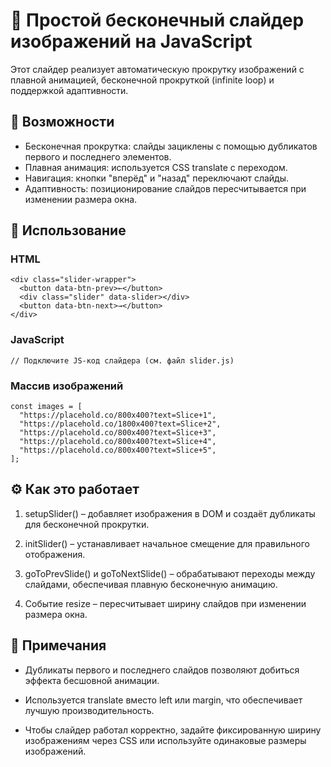 # 📸 Простой бесконечный слайдер изображений на JavaScript

Этот слайдер реализует автоматическую прокрутку изображений с плавной анимацией, бесконечной прокруткой (infinite loop) и поддержкой адаптивности.

## 🚀 Возможности
- Бесконечная прокрутка: слайды зациклены с помощью дубликатов первого и последнего элементов.
- Плавная анимация: используется CSS translate с переходом.
- Навигация: кнопки "вперёд" и "назад" переключают слайды.
- Адаптивность: позиционирование слайдов пересчитывается при изменении размера окна.

## 🧩 Использование

### HTML
``` 
<div class="slider-wrapper">
  <button data-btn-prev>←</button>
  <div class="slider" data-slider></div>
  <button data-btn-next>→</button>
</div>
```

### JavaScript
```
// Подключите JS-код слайдера (см. файл slider.js)
```

### Массив изображений
```
const images = [
  "https://placehold.co/800x400?text=Slice+1",
  "https://placehold.co/1800x400?text=Slice+2",
  "https://placehold.co/800x400?text=Slice+3",
  "https://placehold.co/800x400?text=Slice+4",
  "https://placehold.co/800x400?text=Slice+5",
];
```

## ⚙️ Как это работает

1. setupSlider() – добавляет изображения в DOM и создаёт дубликаты для бесконечной прокрутки.

2. initSlider() – устанавливает начальное смещение для правильного отображения.

3. goToPrevSlide() и goToNextSlide() – обрабатывают переходы между слайдами, обеспечивая плавную бесконечную анимацию.

4. Событие resize – пересчитывает ширину слайдов при изменении размера окна.


## 📝 Примечания

- Дубликаты первого и последнего слайдов позволяют добиться эффекта бесшовной анимации.

- Используется translate вместо left или margin, что обеспечивает лучшую производительность.

- Чтобы слайдер работал корректно, задайте фиксированную ширину изображениям через CSS или используйте одинаковые размеры изображений.
